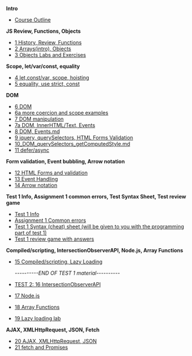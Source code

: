 **Intro**
- [Course Outline](https://johnabbott.sharepoint.com/:w:/s/F23-4203W5AB-00001/EWSAxgy5WaxBkldyEG4VIokBiajOUjqe5vdhsFnSR3CRgg?e=oF0Q5T)

**JS Review, Functions, Objects**
- [1 History, Review, Functions](/1_Review_history_JSInHTML_Functions.md)
- [2 Arrays(intro), Objects](/2_ArraysIntro_Objects.md)
- [3 Objects Labs and Exercises](https://docs.google.com/presentation/d/13GkyS-qBpNBIwR-SnwIMQ6JFQkNSvVZa/edit?usp=sharing&ouid=109262363651926625965&rtpof=true&sd=true)

**Scope, let/var/const, equality**
- [4 let,const/var, scope, hoisting](https://docs.google.com/presentation/d/1REt8pPo-YwBJKPSv7jgEKdPLgbgJfZbPQN82rojQL2k/edit?usp=sharing)
- [5 equality, use strict, const](https://docs.google.com/presentation/d/1YchhgWUluwgK8ATOe6HGdVD9oXSZmBU9KV7bxeRJnEU/edit?usp=sharing)

**DOM**
- [6 DOM](/6_DOM.md)
- [6a more coercion and scope examples](https://docs.google.com/presentation/d/15R8_Iidbfz-SKJVWsWYAMEIhPRHIC7VsogHmHYxAkWs/edit?usp=sharing)
- [7 DOM manipulation](/7_DOM_manipulation.md)
- [7a DOM, InnerHTML/Text, Events](https://docs.google.com/presentation/d/1_1J7CZz-R2tzj0So-WYLbKgFG5zHYeSlhq2w3u9VIaA/edit?usp=sharing)
- [8 DOM, Events.md](/8_DOM_Events.md)
- [9 jquery, querySelectors, HTML Forms Validation](https://docs.google.com/presentation/d/1adyUJSoRmJoejrLj1unO6TboIHhUDpX89CLF99SBR0s/edit?usp=sharing)
- [10_DOM_querySelectors_getComputedStyle.md](/10_DOM_querySelectors_getComputedStyle.md)
- [11 defer/async](https://docs.google.com/presentation/d/1C3G17EFGpD3eVgl040X7rDLOKTiWRarBicecfSHsnXg/edit?usp=sharing)

**Form validation, Event bubbling, Arrow notation**
- [12 HTML Forms and validation](/forms.md)
- [13 Event Handling](/events.md)
- [14 Arrow notation](https://docs.google.com/presentation/d/1HOq0xXdxuMEnkLCHmkoJXYZg1YXhF8k3sKw4GiCbgd0/edit?usp=sharing)

**Test 1 Info, Assignment 1 common errors, Test Syntax Sheet, Test review game**
- [Test 1 Info](https://docs.google.com/document/d/1jbW3E4-Jl9XL_ei3zQV5EoFI12FIbrlWlQJU16Lns8w/edit?usp=sharing)
- [Assignment 1 Common errors](https://docs.google.com/document/d/1Y3zpYIHb3_6efEJIHIdjqCC9gHhpTyCJtSAsBxCyqdc/edit?usp=sharing)
- [Test 1 Syntax (cheat) sheet (will be given to you with the programming part of test 1)](https://docs.google.com/document/d/1i8OwSnolf9KJe3G4W2raJmgDVWj_WtGQIR7pNNRli_k/edit?usp=sharing)
- [Test 1 review game with answers](https://docs.google.com/presentation/d/1aGGAEPk-zfEB0nDxlNRyPYxpp_cFzA45JOke3dBzJIg/edit?usp=sharing)

**Compiled/scripting, IntersectionObserverAPI, Node.js, Array Functions**
- [15 Compiled/scripting, Lazy Loading](https://docs.google.com/presentation/d/1koS-3bClVXqKijnq4M-LuI-RMCBEnPe69xg6fGObEXk/edit?usp=sharing)
  
  
  *----------END OF TEST 1 material----------*
- [TEST 2: 16 IntersectionObserverAPI](https://docs.google.com/presentation/d/1F6bA0Qd-lYKjVYCv_bFT2tujPSfB7IGrw4o-gsBuriw/edit?usp=sharing)
- [17 Node.js](https://docs.google.com/presentation/d/1iI64dRcXl6at9xXKdXb-iKRkrkefoj7Zayz109Urhzs/edit?usp=sharing)
- [18 Array Functions](https://docs.google.com/presentation/d/1vzz5eO0tY6tOP9TyiQtcPitBnhSJ8MGAHsjPAdeBDr4/edit?usp=sharing)
- [19 Lazy loading lab](https://docs.google.com/document/d/1z_QmSIHYhIiM1sdqE8qGaIX4ut1lNuiX/edit?usp=sharing&ouid=109262363651926625965&rtpof=true&sd=true)

**AJAX, XMLHttpRequest, JSON, Fetch**
- [20 AJAX, XMLHttpRequest, JSON](https://docs.google.com/presentation/d/10cHfFcCY7MCOXqYnjZVcUK3in2iBW5gsMk501dQ6Y2Y/edit?usp=sharing)
- [21 fetch and Promises](https://docs.google.com/presentation/d/15GKGWOa0iPHBGw9OFu65FV_Fs5OyrSlHqgfdjLaFRxU/edit?usp=sharing)


